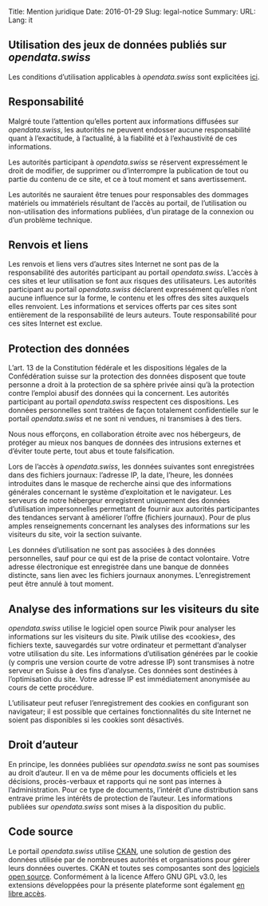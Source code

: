 Title: Mention juridique
Date: 2016-01-29
Slug: legal-notice
Summary:
URL:
Lang: it


Utilisation des jeux de données publiés sur *opendata.swiss*
------------------------------------------------------------

Les conditions d’utilisation applicables à *opendata.swiss* sont
explicitées [ici](https://opendata.swiss/fr/terms-of-use/).

Responsabilité
--------------

Malgré toute l’attention qu’elles portent aux informations diffusées sur
*opendata.swiss*, les autorités ne peuvent endosser aucune
responsabilité quant à l’exactitude, à l’actualité, à la fiabilité et à
l’exhaustivité de ces informations.

Les autorités participant à *opendata.swiss* se réservent expressément
le droit de modifier, de supprimer ou d’interrompre la publication de
tout ou partie du contenu de ce site, et ce à tout moment et sans
avertissement.

Les autorités ne sauraient être tenues pour responsables des dommages
matériels ou immatériels résultant de l’accès au portail, de
l’utilisation ou non-utilisation des informations publiées, d’un
piratage de la connexion ou d’un problème technique.

Renvois et liens
----------------

Les renvois et liens vers d’autres sites Internet ne sont pas de la
responsabilité des autorités participant au portail *opendata.swiss*.
L’accès à ces sites et leur utilisation se font aux risques des
utilisateurs. Les autorités participant au portail *opendata.swiss*
déclarent expressément qu’elles n’ont aucune influence sur la forme, le
contenu et les offres des sites auxquels elles renvoient. Les
informations et services offerts par ces sites sont entièrement de la
responsabilité de leurs auteurs. Toute responsabilité pour ces sites
Internet est exclue.

Protection des données
----------------------

L’art. 13 de la Constitution fédérale et les dispositions légales de la
Confédération suisse sur la protection des données disposent que toute
personne a droit à la protection de sa sphère privée ainsi qu’à la
protection contre l’emploi abusif des données qui la concernent. Les
autorités participant au portail *opendata.swiss* respectent ces
dispositions. Les données personnelles sont traitées de façon totalement
confidentielle sur le portail *opendata.swiss* et ne sont ni vendues, ni
transmises à des tiers.

Nous nous efforçons, en collaboration étroite avec nos hébergeurs, de
protéger au mieux nos banques de données des intrusions externes et
d’éviter toute perte, tout abus et toute falsification.

Lors de l’accès à *opendata.swiss*, les données suivantes sont
enregistrées dans des fichiers journaux: l’adresse IP, la date, l’heure,
les données introduites dans le masque de recherche ainsi que des
informations générales concernant le système d’exploitation et le
navigateur. Les serveurs de notre hébergeur enregistrent uniquement des
données d’utilisation impersonnelles permettant de fournir aux autorités
participantes des tendances servant à améliorer l’offre (fichiers
journaux). Pour de plus amples renseignements concernant les analyses
des informations sur les visiteurs du site, voir la section suivante.

Les données d’utilisation ne sont pas associées à des données
personnelles, sauf pour ce qui est de la prise de contact volontaire.
Votre adresse électronique est enregistrée dans une banque de données
distincte, sans lien avec les fichiers journaux anonymes.
L’enregistrement peut être annulé à tout moment.

Analyse des informations sur les visiteurs du site
--------------------------------------------------

*opendata.swiss* utilise le logiciel open source Piwik pour analyser les
informations sur les visiteurs du site. Piwik utilise des «cookies», des
fichiers texte, sauvegardés sur votre ordinateur et permettant
d’analyser votre utilisation du site. Les informations d’utilisation
générées par le cookie (y compris une version courte de votre adresse
IP) sont transmises à notre serveur en Suisse à des fins d’analyse. Ces
données sont destinées à l’optimisation du site. Votre adresse IP est
immédiatement anonymisée au cours de cette procédure.

L’utilisateur peut refuser l’enregistrement des cookies en configurant
son navigateur; il est possible que certaines fonctionnalités du site
Internet ne soient pas disponibles si les cookies sont désactivés.

Droit d’auteur
--------------

En principe, les données publiées sur *opendata.swiss* ne sont pas
soumises au droit d’auteur. Il en va de même pour les documents
officiels et les décisions, procès-verbaux et rapports qui ne sont pas
internes à l’administration. Pour ce type de documents, l’intérêt d’une
distribution sans entrave prime les intérêts de protection de l’auteur.
Les informations publiées sur *opendata.swiss* sont mises à la
disposition du public.

Code source
-----------

Le portail *opendata.swiss* utilise [CKAN](http://ckan.org/), une
solution de gestion des données utilisée par de nombreuses autorités et
organisations pour gérer leurs données ouvertes. CKAN et toutes ses
composantes sont des [logiciels open
source](https://github.com/ckan/ckan). Conformément à la licence Affero
GNU GPL v3.0, les extensions développées pour la présente plateforme
sont également [en libre accès](https://github.com/ogdch).
